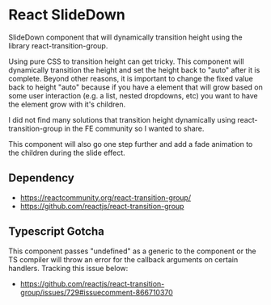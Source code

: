 # React SlideDown 

SlideDown component that will dynamically transition height using the library react-transition-group. 

Using pure CSS to transition height can get tricky. This component will dynamically transition the height and set the height back to "auto" after it is complete. Beyond other reasons, it is important to change the fixed value back to height "auto" because if you have a element that will grow based on some user interaction (e.g. a list, nested dropdowns, etc) you want to have the element grow with it's children.

I did not find many solutions that transition height dynamically using react-transition-group in the FE community so I wanted to share.

This component will also go one step further and add a fade animation to the children during the slide effect.

## Dependency
* https://reactcommunity.org/react-transition-group/
* https://github.com/reactjs/react-transition-group


## Typescript Gotcha
This component passes "undefined" as a generic to the <Transition> component or the TS compiler will throw an error for the callback arguments on certain handlers. Tracking this issue below:
* https://github.com/reactjs/react-transition-group/issues/729#issuecomment-866710370
